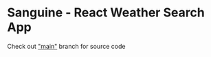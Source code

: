 # Sanguine - React Weather Search App
Check out ["main"](https://github.com/tonymichael00/sanguine/tree/main) branch for source code
